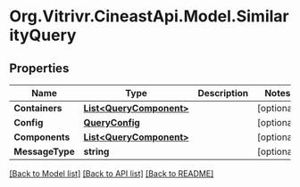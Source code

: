 
# Org.Vitrivr.CineastApi.Model.SimilarityQuery

## Properties

Name | Type | Description | Notes
------------ | ------------- | ------------- | -------------
**Containers** | [**List&lt;QueryComponent&gt;**](QueryComponent.md) |  | [optional] 
**Config** | [**QueryConfig**](QueryConfig.md) |  | [optional] 
**Components** | [**List&lt;QueryComponent&gt;**](QueryComponent.md) |  | [optional] 
**MessageType** | **string** |  | [optional] 

[[Back to Model list]](../README.md#documentation-for-models)
[[Back to API list]](../README.md#documentation-for-api-endpoints)
[[Back to README]](../README.md)

